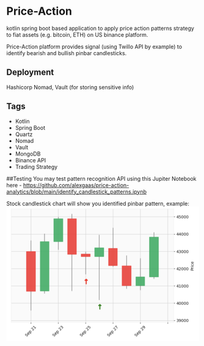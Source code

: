 # Price-Action

kotlin spring boot based application to 
apply price action patterns strategy to fiat assets 
(e.g. bitcoin, ETH) on US binance platform.

Price-Action platform provides signal (using Twillo API by example) to 
identify bearish and bullish pinbar candlesticks.

## Deployment 
Hashicorp Nomad, Vault (for storing sensitive info)

## Tags 
* Kotlin
* Spring Boot
* Quartz 
* Nomad 
* Vault
* MongoDB
* Binance API
* Trading Strategy

##Testing
You may test pattern recognition API using this Jupiter Notebook here - https://github.com/alexgaas/price-action-analytics/blob/main/identify_candlestick_patterns.ipynb

Stock candlestick chart will show you identified pinbar pattern, example:
![example of pinbar identification](https://github.com/alexgaas/price-action/blob/main/price-action-analytics.png)

